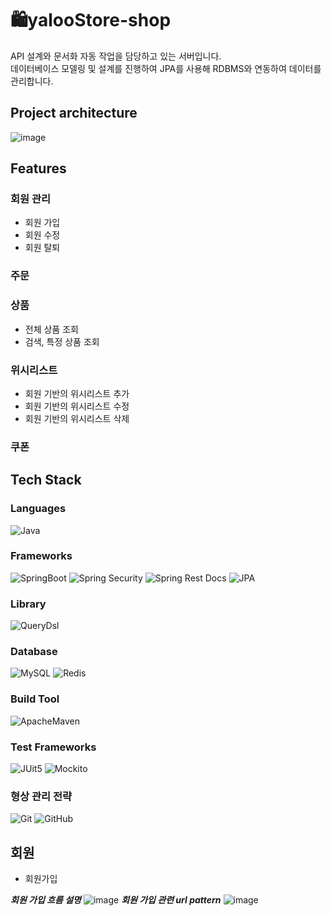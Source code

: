 # 🛍️yalooStore-shop
API 설계와 문서화 자동 작업을 담당하고 있는 서버입니다.<br>
데이터베이스 모델링 및 설계를 진행하여 JPA를 사용해 RDBMS와 연동하여 데이터를 관리합니다.

## Project architecture
![image](https://github.com/yalooStore/yalooStore-front/assets/81970382/4065dbdb-791d-44b3-a088-921afe50ebdd)
 
## Features
### 회원 관리
- 회원 가입
- 회원 수정
- 회원 탈퇴
  
### 주문
### 상품
- 전체 상품 조회
- 검색, 특정 상품 조회
  
### 위시리스트
- 회원 기반의 위시리스트 추가
- 회원 기반의 위시리스트 수정
- 회원 기반의 위시리스트 삭제

### 쿠폰

## Tech Stack
### Languages
![Java](https://img.shields.io/badge/Java-007396?style=flat&logo=OpenJDK)

### Frameworks
![SpringBoot](https://img.shields.io/badge/Spring%20Boot-6DB33F?style=flat&logo=SpringBoot&logoColor=white)
![Spring Security](https://img.shields.io/static/v1?style=flat&message=Spring+Security&color=6DB33F&logo=Spring+Security&logoColor=FFFFFF&label=)
![Spring Rest Docs](https://img.shields.io/badge/Spring%20Rest%20Docs-6DB33F?style=flat&logoColor=white)
![JPA](https://img.shields.io/badge/JPA-6DB33F?style=flat&logoColor=white)


### Library
![QueryDsl](https://img.shields.io/badge/Query%20DSL-0099E5?style=flat&logoColor=white)


### Database
![MySQL](https://img.shields.io/badge/MySQL-4479A1?style=flat&logo=Redis&logoColor=white)
![Redis](https://img.shields.io/badge/Redis-DC382D?style=flat&logo=Redis&logoColor=white)

### Build Tool
![ApacheMaven](https://img.shields.io/badge/Maven-C71A36?style=flat&logo=ApacheMaven&logoColor=white)

### Test Frameworks
![JUit5](https://img.shields.io/static/v1?style=flat&message=JUnit5&color=25A162&logo=JUnit5&logoColor=FFFFFF&label=)
![Mockito](https://img.shields.io/static/v1?style=flat&message=Mockito&color=13C100&logoColor=FFFFFF&label=)

### 형상 관리 전략
![Git](https://img.shields.io/badge/Git-F05032?style=flat&logo=Git&logoColor=white)
![GitHub](https://img.shields.io/badge/GitHub-181717?style=flat&logo=GitHub&logoColor=white)


## 회원
- 회원가입

***회원 가입 흐름 설명***
![image](https://github.com/yalooStore/yalooStore-shop/assets/81970382/edeb8697-b505-4dc4-bda8-11ee246d4289)
***회원 가입 관련 url pattern***
![image](https://github.com/yalooStore/yalooStore-shop/assets/81970382/c96378f0-8cd2-4faa-87b9-2d655526f295)

 
